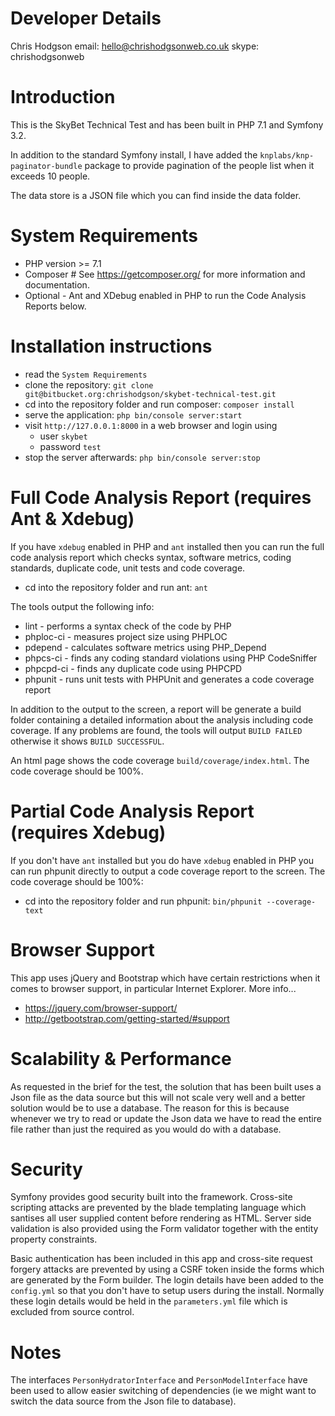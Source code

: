 Developer Details
====
Chris Hodgson
email: hello@chrishodgsonweb.co.uk
skype: chrishodgsonweb


Introduction
====
This is the SkyBet Technical Test and has been built in PHP 7.1 and Symfony 3.2. 

In addition to the standard Symfony install, I have added the `knplabs/knp-paginator-bundle` package to provide 
pagination of the people list when it exceeds 10 people.

The data store is a JSON file which you can find inside the data folder. 


System Requirements
========

- PHP version >= 7.1
- Composer # See https://getcomposer.org/ for more information and documentation.
- Optional - Ant and XDebug enabled in PHP to run the Code Analysis Reports below.
 
 
Installation instructions
===

- read the `System Requirements` 
- clone the repository: `git clone git@bitbucket.org:chrishodgson/skybet-technical-test.git` 
- cd into the repository folder and run composer: `composer install`                      
- serve the application: `php bin/console server:start`
- visit `http://127.0.0.1:8000` in a web browser and login using 
    - user `skybet` 
    - password `test`
- stop the server afterwards: `php bin/console server:stop`


Full Code Analysis Report (requires Ant & Xdebug)
===

If you have `xdebug` enabled in PHP and `ant` installed then you can run the full code analysis report which checks 
syntax, software metrics, coding standards, duplicate code, unit tests and code coverage. 

- cd into the repository folder and run ant: `ant`

The tools output the following info:

- lint - performs a syntax check of the code by PHP
- phploc-ci - measures project size using PHPLOC 
- pdepend - calculates software metrics using PHP_Depend 
- phpcs-ci - finds any coding standard violations using PHP CodeSniffer
- phpcpd-ci - finds any duplicate code using PHPCPD
- phpunit - runs unit tests with PHPUnit and generates a code coverage report 

In addition to the output to the screen, a report will be generate a build folder containing a detailed information about 
the analysis including code coverage. If any problems are found, the tools will output `BUILD FAILED` otherwise 
it shows `BUILD SUCCESSFUL`. 

An html page shows the code coverage `build/coverage/index.html`. The code coverage should be 100%. 


Partial Code Analysis Report (requires Xdebug)
===

If you don't have `ant` installed but you do have `xdebug` enabled in PHP you can run phpunit directly to output a 
code coverage report to the screen. The code coverage should be 100%:

- cd into the repository folder and run phpunit: `bin/phpunit --coverage-text`


Browser Support
========

This app uses jQuery and Bootstrap which have certain restrictions when it comes to browser support, in particular Internet Explorer. More info...   
 
- https://jquery.com/browser-support/
- http://getbootstrap.com/getting-started/#support


Scalability & Performance 
=====

As requested in the brief for the test, the solution that has been built uses a Json file as the data source but this 
will not scale very well and a better solution would be to use a database. The reason for this is because whenever we try 
to read or update the Json data we have to read the entire file rather than just the required as you would do with a database.


Security 
=====
Symfony provides good security built into the framework. Cross-site scripting attacks are prevented 
by the blade templating language which santises all user supplied content before rendering as HTML. Server side 
validation is also provided using the Form validator together with the entity property constraints. 

Basic authentication has been included in this app and cross-site request forgery attacks are prevented by using 
a CSRF token inside the forms which are generated by the Form builder. The login details have been added to 
the `config.yml` so that you don't have to setup users during the install. Normally these login details would be held 
in the `parameters.yml` file which is excluded from source control.


Notes
=====
The interfaces `PersonHydratorInterface` and `PersonModelInterface` have been used to allow easier switching of 
dependencies (ie we might want to switch the data source from the Json file to database). 

